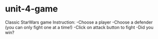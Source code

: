# unit-4-game
Classic StarWars game
Instruction:
-Choose a player
-Choose a defender (you can only fight one at a time!)
-Click on attack button to fight
-Did you win?
